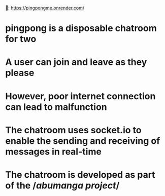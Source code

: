 🔗: https://pingpongme.onrender.com/

# pingpong is a disposable chatroom for two
# A user can join and leave as they please
# However, poor internet connection can lead to malfunction

# The chatroom uses socket.io to enable the sending and receiving of messages in real-time


# The chatroom is developed as part of the /*abumanga project*/

